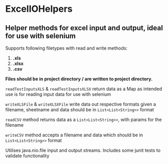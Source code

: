 # ExcelIOHelpers
## Helper methods for excel input and output, ideal for use with selenium

Supports following filetypes with read and write methods:
  1. **.xls**
  2. **.xlsx**
  3. **.csv**
  
**Files should be in project directory / are written to project directory.**

```readTestInputsXLS``` & ```readTestInputsXLSX``` return data as a Map as intended use is for reading input data for use with selenium

```writeXLSFile``` & ```writeXLSXFile``` write data out respective formats given a filename, sheetname and data should be in ```List<List<String>>``` format

```readCSV``` method returns data as a ```List<List<String>>```, with params for the filename

```writeCSV``` method accepts a filename and data which should be in ```List<List<String>>``` format

Utilises java.nio.file input and output streams. Includes some junit tests to validate functionality
